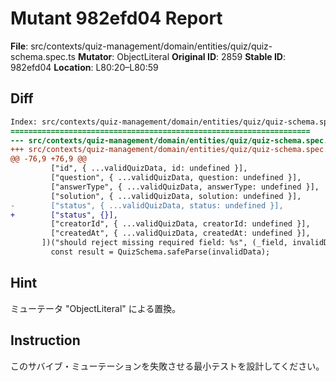 # Mutant 982efd04 Report

**File**: src/contexts/quiz-management/domain/entities/quiz/quiz-schema.spec.ts
**Mutator**: ObjectLiteral
**Original ID**: 2859
**Stable ID**: 982efd04
**Location**: L80:20–L80:59

## Diff

```diff
Index: src/contexts/quiz-management/domain/entities/quiz/quiz-schema.spec.ts
===================================================================
--- src/contexts/quiz-management/domain/entities/quiz/quiz-schema.spec.ts	original
+++ src/contexts/quiz-management/domain/entities/quiz/quiz-schema.spec.ts	mutated #2859
@@ -76,9 +76,9 @@
         ["id", { ...validQuizData, id: undefined }],
         ["question", { ...validQuizData, question: undefined }],
         ["answerType", { ...validQuizData, answerType: undefined }],
         ["solution", { ...validQuizData, solution: undefined }],
-        ["status", { ...validQuizData, status: undefined }],
+        ["status", {}],
         ["creatorId", { ...validQuizData, creatorId: undefined }],
         ["createdAt", { ...validQuizData, createdAt: undefined }],
       ])("should reject missing required field: %s", (_field, invalidData) => {
         const result = QuizSchema.safeParse(invalidData);
```

## Hint

ミューテータ "ObjectLiteral" による置換。

## Instruction

このサバイブ・ミューテーションを失敗させる最小テストを設計してください。

